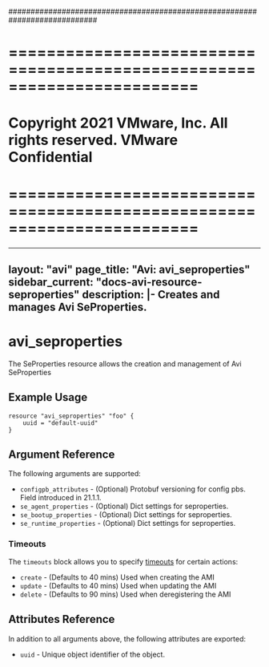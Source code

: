 ############################################################################
# ========================================================================
# Copyright 2021 VMware, Inc.  All rights reserved. VMware Confidential
# ========================================================================
###

<!--
    Copyright 2021 VMware, Inc.
    SPDX-License-Identifier: Mozilla Public License 2.0
-->
---
layout: "avi"
page_title: "Avi: avi_seproperties"
sidebar_current: "docs-avi-resource-seproperties"
description: |-
  Creates and manages Avi SeProperties.
---

# avi_seproperties

The SeProperties resource allows the creation and management of Avi SeProperties

## Example Usage

```hcl
resource "avi_seproperties" "foo" {
    uuid = "default-uuid"
}
```

## Argument Reference

The following arguments are supported:

* `configpb_attributes` - (Optional) Protobuf versioning for config pbs. Field introduced in 21.1.1.
* `se_agent_properties` - (Optional) Dict settings for seproperties.
* `se_bootup_properties` - (Optional) Dict settings for seproperties.
* `se_runtime_properties` - (Optional) Dict settings for seproperties.


### Timeouts

The `timeouts` block allows you to specify [timeouts](https://www.terraform.io/docs/configuration/resources.html#timeouts) for certain actions:

* `create` - (Defaults to 40 mins) Used when creating the AMI
* `update` - (Defaults to 40 mins) Used when updating the AMI
* `delete` - (Defaults to 90 mins) Used when deregistering the AMI

## Attributes Reference

In addition to all arguments above, the following attributes are exported:

* `uuid` -  Unique object identifier of the object.

